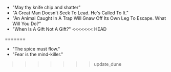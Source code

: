 - "May thy knife chip and shatter"
- "A Great Man Doesn't Seek To Lead. He's Called To It."
- "An Animal Caught In A Trap Will Gnaw Off Its Own Leg To Escape. What Will You Do?"
- "When Is A Gift Not A Gift?"
<<<<<<< HEAD

=======
- "The spice must flow."
- "Fear is the mind-killer."
>>>>>>> update_dune
